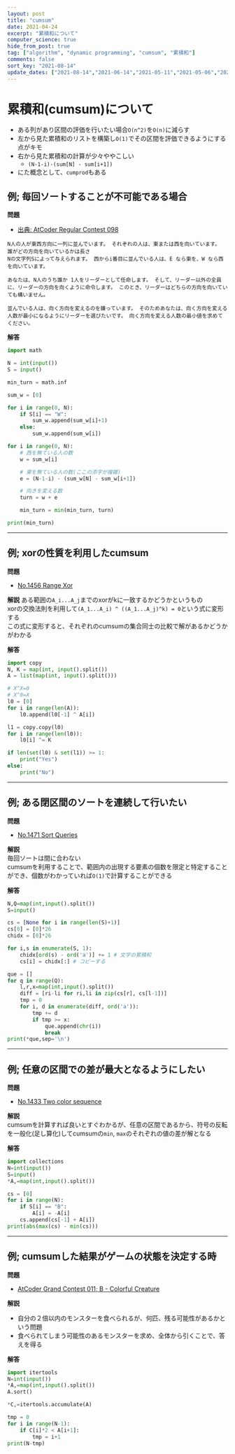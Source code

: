 ```yaml
---
layout: post
title: "cumsum"
date: 2021-04-24
excerpt: "累積和について"
computer_science: true
hide_from_post: true
tag: ["algorithm", "dynamic programming", "cumsum", "累積和"]
comments: false
sort_key: "2021-08-14"
update_dates: ["2021-08-14","2021-06-14","2021-05-11","2021-05-06","2021-04-29","2021-04-24"]
---
```


# 累積和(cumsum)について
 - ある列があり区間の評価を行いたい場合`O(n^2)`を`O(n)`に減らす
 - 左から見た累積和のリストを構築し`O(1)`でその区間を評価できるようにする点がキモ
 - 右から見た累積和の計算が少々ややこしい
   - `(N-1-i)-(sum[N] - sum[i+1])`
 - にた概念として、`cumprod`もある

## 例; 毎回ソートすることが不可能である場合

**問題**
 - [出典: AtCoder Regular Contest 098](https://atcoder.jp/contests/arc098/tasks/arc098_a)  

```
N人の人が東西方向に一列に並んでいます。 それぞれの人は、東または西を向いています。 誰がどの方向を向いているかは長さ 
Nの文字列Sによって与えられます。 西からi番目に並んでいる人は、E なら東を、W なら西を向いています。

あなたは、N人のうち誰か 1人をリーダーとして任命します。 そして、リーダー以外の全員に、リーダーの方向を向くように命令します。 このとき、リーダーはどちらの方向を向いていても構いません。

並んでいる人は、向く方向を変えるのを嫌っています。 そのためあなたは、向く方向を変える人数が最小になるようにリーダーを選びたいです。 向く方向を変える人数の最小値を求めてください。
```

**解答**

```python
import math

N = int(input())
S = input()

min_turn = math.inf

sum_w = [0]

for i in range(0, N):
    if S[i] == "W":
        sum_w.append(sum_w[i]+1)
    else:
        sum_w.append(sum_w[i])

for i in range(0, N):
    # 西を無ている人の数
    w = sum_w[i]

    # 東を無ている人の数(ここの添字が複雑)
    e = (N-1-i) - (sum_w[N] - sum_w[i+1])

    # 向きを変える数
    turn = w + e

    min_turn = min(min_turn, turn)

print(min_turn)
```

---

## 例; xorの性質を利用したcumsum

**問題**
 - [No.1456 Range Xor](https://yukicoder.me/problems/no/1456)  

**解説**
ある範囲の`A_i...A_j`までのxorがkに一致するかどうかというもの  
xorの交換法則を利用して`(A_1...A_i) ^ ((A_1...A_j)^k) = 0`という式に変形する  
この式に変形すると、それぞれのcumsumの集合同士の比較で解があるかどうかがわかる  

**解答**  

```python
import copy
N, K = map(int, input().split())
A = list(map(int, input().split()))

# X^X=0
# X^0=X
l0 = [0]
for i in range(len(A)):
    l0.append(l0[-1] ^ A[i])

l1 = copy.copy(l0)
for i in range(len(l0)):
    l0[i] ^= K

if len(set(l0) & set(l1)) >= 1:
    print("Yes")
else:
    print("No")
```

---

## 例; ある閉区間のソートを連続して行いたい

**問題**  
 - [No.1471 Sort Queries](https://yukicoder.me/problems/no/1471)

**解説**  
毎回ソートは間に合わない  
cumsumを利用することで、範囲内の出現する要素の個数を限定と特定することができ、個数がわかっていれば`O(1)`で計算することができる  

**解答**  

```python
N,Q=map(int,input().split())
S=input()

cs = [None for i in range(len(S)+1)]
cs[0] = [0]*26
chidx = [0]*26

for i,s in enumerate(S, 1):
    chidx[ord(s) - ord('a')] += 1 # 文字の累積和
    cs[i] = chidx[:] # コピーする

que = []
for q in range(Q):
    l,r,x=map(int,input().split())
    diff = [ri-li for ri,li in zip(cs[r], cs[l-1])]
    tmp = 0
    for i, d in enumerate(diff, ord('a')):
        tmp += d
        if tmp >= x:
            que.append(chr(i))
            break
print(*que,sep='\n')
```

---

## 例; 任意の区間での差が最大となるようにしたい

**問題**  
 - [No.1433 Two color sequence](https://yukicoder.me/problems/no/1433)

**解説**  
cumsumを計算すれば良いとすぐわかるが、任意の区間であるから、符号の反転を一般化(足し算化)してcumsumの`min`, `max`のそれぞれの値の差が解となる  

**解答**  

```python
import collections
N=int(input())
S=input()
*A,=map(int,input().split())

cs = [0]
for i in range(N):
    if S[i] == "B":
        A[i] = -A[i]
    cs.append(cs[-1] + A[i])
print(abs(max(cs) - min(cs)))
```

--- 

## 例; cumsumした結果がゲームの状態を決定する時

**問題**  
 - [AtCoder Grand Contest 011; B - Colorful Creature](https://atcoder.jp/contests/agc011/tasks/agc011_b)

**解説**  
 - 自分の２倍以内のモンスターを食べられるが、何匹、残る可能性があるかという問題  
 - 食べられてしまう可能性のあるモンスターを求め、全体から引くことで、答えを得る

**解答**  

```python
import itertools
N=int(input())
*A,=map(int,input().split())
A.sort()

*C,=itertools.accumulate(A)

tmp = 0
for i in range(N-1):
    if C[i]*2 < A[i+1]:
        tmp = i+1
print(N-tmp)
```


